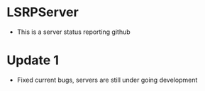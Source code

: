 # LSRPServer
 - This is a server status reporting github

# Update 1
 - Fixed current bugs, servers are still under going development